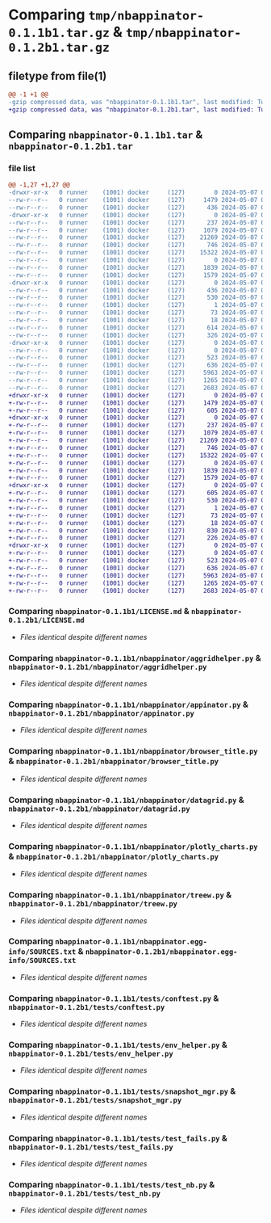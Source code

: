# Comparing `tmp/nbappinator-0.1.1b1.tar.gz` & `tmp/nbappinator-0.1.2b1.tar.gz`

## filetype from file(1)

```diff
@@ -1 +1 @@
-gzip compressed data, was "nbappinator-0.1.1b1.tar", last modified: Tue May  7 01:28:00 2024, max compression
+gzip compressed data, was "nbappinator-0.1.2b1.tar", last modified: Tue May  7 01:52:14 2024, max compression
```

## Comparing `nbappinator-0.1.1b1.tar` & `nbappinator-0.1.2b1.tar`

### file list

```diff
@@ -1,27 +1,27 @@
-drwxr-xr-x   0 runner    (1001) docker     (127)        0 2024-05-07 01:28:00.404266 nbappinator-0.1.1b1/
--rw-r--r--   0 runner    (1001) docker     (127)     1479 2024-05-07 01:27:07.000000 nbappinator-0.1.1b1/LICENSE.md
--rw-r--r--   0 runner    (1001) docker     (127)      436 2024-05-07 01:28:00.404266 nbappinator-0.1.1b1/PKG-INFO
-drwxr-xr-x   0 runner    (1001) docker     (127)        0 2024-05-07 01:28:00.404266 nbappinator-0.1.1b1/nbappinator/
--rw-r--r--   0 runner    (1001) docker     (127)      237 2024-05-07 01:27:07.000000 nbappinator-0.1.1b1/nbappinator/__init__.py
--rw-r--r--   0 runner    (1001) docker     (127)     1079 2024-05-07 01:27:07.000000 nbappinator-0.1.1b1/nbappinator/aggridhelper.py
--rw-r--r--   0 runner    (1001) docker     (127)    21269 2024-05-07 01:27:07.000000 nbappinator-0.1.1b1/nbappinator/appinator.py
--rw-r--r--   0 runner    (1001) docker     (127)      746 2024-05-07 01:27:07.000000 nbappinator-0.1.1b1/nbappinator/browser_title.py
--rw-r--r--   0 runner    (1001) docker     (127)    15322 2024-05-07 01:27:07.000000 nbappinator-0.1.1b1/nbappinator/datagrid.py
--rw-r--r--   0 runner    (1001) docker     (127)        0 2024-05-07 01:27:07.000000 nbappinator-0.1.1b1/nbappinator/jinjamagic.py
--rw-r--r--   0 runner    (1001) docker     (127)     1839 2024-05-07 01:27:07.000000 nbappinator-0.1.1b1/nbappinator/plotly_charts.py
--rw-r--r--   0 runner    (1001) docker     (127)     1579 2024-05-07 01:27:07.000000 nbappinator-0.1.1b1/nbappinator/treew.py
-drwxr-xr-x   0 runner    (1001) docker     (127)        0 2024-05-07 01:28:00.404266 nbappinator-0.1.1b1/nbappinator.egg-info/
--rw-r--r--   0 runner    (1001) docker     (127)      436 2024-05-07 01:28:00.000000 nbappinator-0.1.1b1/nbappinator.egg-info/PKG-INFO
--rw-r--r--   0 runner    (1001) docker     (127)      530 2024-05-07 01:28:00.000000 nbappinator-0.1.1b1/nbappinator.egg-info/SOURCES.txt
--rw-r--r--   0 runner    (1001) docker     (127)        1 2024-05-07 01:28:00.000000 nbappinator-0.1.1b1/nbappinator.egg-info/dependency_links.txt
--rw-r--r--   0 runner    (1001) docker     (127)       73 2024-05-07 01:28:00.000000 nbappinator-0.1.1b1/nbappinator.egg-info/requires.txt
--rw-r--r--   0 runner    (1001) docker     (127)       18 2024-05-07 01:28:00.000000 nbappinator-0.1.1b1/nbappinator.egg-info/top_level.txt
--rw-r--r--   0 runner    (1001) docker     (127)      614 2024-05-07 01:27:07.000000 nbappinator-0.1.1b1/pyproject.toml
--rw-r--r--   0 runner    (1001) docker     (127)      326 2024-05-07 01:28:00.404266 nbappinator-0.1.1b1/setup.cfg
-drwxr-xr-x   0 runner    (1001) docker     (127)        0 2024-05-07 01:28:00.404266 nbappinator-0.1.1b1/tests/
--rw-r--r--   0 runner    (1001) docker     (127)        0 2024-05-07 01:27:07.000000 nbappinator-0.1.1b1/tests/__init__.py
--rw-r--r--   0 runner    (1001) docker     (127)      523 2024-05-07 01:27:07.000000 nbappinator-0.1.1b1/tests/conftest.py
--rw-r--r--   0 runner    (1001) docker     (127)      636 2024-05-07 01:27:07.000000 nbappinator-0.1.1b1/tests/env_helper.py
--rw-r--r--   0 runner    (1001) docker     (127)     5963 2024-05-07 01:27:07.000000 nbappinator-0.1.1b1/tests/snapshot_mgr.py
--rw-r--r--   0 runner    (1001) docker     (127)     1265 2024-05-07 01:27:07.000000 nbappinator-0.1.1b1/tests/test_fails.py
--rw-r--r--   0 runner    (1001) docker     (127)     2683 2024-05-07 01:27:07.000000 nbappinator-0.1.1b1/tests/test_nb.py
+drwxr-xr-x   0 runner    (1001) docker     (127)        0 2024-05-07 01:52:14.934273 nbappinator-0.1.2b1/
+-rw-r--r--   0 runner    (1001) docker     (127)     1479 2024-05-07 01:51:22.000000 nbappinator-0.1.2b1/LICENSE.md
+-rw-r--r--   0 runner    (1001) docker     (127)      605 2024-05-07 01:52:14.934273 nbappinator-0.1.2b1/PKG-INFO
+drwxr-xr-x   0 runner    (1001) docker     (127)        0 2024-05-07 01:52:14.934273 nbappinator-0.1.2b1/nbappinator/
+-rw-r--r--   0 runner    (1001) docker     (127)      237 2024-05-07 01:51:22.000000 nbappinator-0.1.2b1/nbappinator/__init__.py
+-rw-r--r--   0 runner    (1001) docker     (127)     1079 2024-05-07 01:51:22.000000 nbappinator-0.1.2b1/nbappinator/aggridhelper.py
+-rw-r--r--   0 runner    (1001) docker     (127)    21269 2024-05-07 01:51:22.000000 nbappinator-0.1.2b1/nbappinator/appinator.py
+-rw-r--r--   0 runner    (1001) docker     (127)      746 2024-05-07 01:51:22.000000 nbappinator-0.1.2b1/nbappinator/browser_title.py
+-rw-r--r--   0 runner    (1001) docker     (127)    15322 2024-05-07 01:51:22.000000 nbappinator-0.1.2b1/nbappinator/datagrid.py
+-rw-r--r--   0 runner    (1001) docker     (127)        0 2024-05-07 01:51:22.000000 nbappinator-0.1.2b1/nbappinator/jinjamagic.py
+-rw-r--r--   0 runner    (1001) docker     (127)     1839 2024-05-07 01:51:22.000000 nbappinator-0.1.2b1/nbappinator/plotly_charts.py
+-rw-r--r--   0 runner    (1001) docker     (127)     1579 2024-05-07 01:51:22.000000 nbappinator-0.1.2b1/nbappinator/treew.py
+drwxr-xr-x   0 runner    (1001) docker     (127)        0 2024-05-07 01:52:14.934273 nbappinator-0.1.2b1/nbappinator.egg-info/
+-rw-r--r--   0 runner    (1001) docker     (127)      605 2024-05-07 01:52:14.000000 nbappinator-0.1.2b1/nbappinator.egg-info/PKG-INFO
+-rw-r--r--   0 runner    (1001) docker     (127)      530 2024-05-07 01:52:14.000000 nbappinator-0.1.2b1/nbappinator.egg-info/SOURCES.txt
+-rw-r--r--   0 runner    (1001) docker     (127)        1 2024-05-07 01:52:14.000000 nbappinator-0.1.2b1/nbappinator.egg-info/dependency_links.txt
+-rw-r--r--   0 runner    (1001) docker     (127)       73 2024-05-07 01:52:14.000000 nbappinator-0.1.2b1/nbappinator.egg-info/requires.txt
+-rw-r--r--   0 runner    (1001) docker     (127)       18 2024-05-07 01:52:14.000000 nbappinator-0.1.2b1/nbappinator.egg-info/top_level.txt
+-rw-r--r--   0 runner    (1001) docker     (127)      830 2024-05-07 01:51:22.000000 nbappinator-0.1.2b1/pyproject.toml
+-rw-r--r--   0 runner    (1001) docker     (127)      226 2024-05-07 01:52:14.934273 nbappinator-0.1.2b1/setup.cfg
+drwxr-xr-x   0 runner    (1001) docker     (127)        0 2024-05-07 01:52:14.934273 nbappinator-0.1.2b1/tests/
+-rw-r--r--   0 runner    (1001) docker     (127)        0 2024-05-07 01:51:22.000000 nbappinator-0.1.2b1/tests/__init__.py
+-rw-r--r--   0 runner    (1001) docker     (127)      523 2024-05-07 01:51:22.000000 nbappinator-0.1.2b1/tests/conftest.py
+-rw-r--r--   0 runner    (1001) docker     (127)      636 2024-05-07 01:51:22.000000 nbappinator-0.1.2b1/tests/env_helper.py
+-rw-r--r--   0 runner    (1001) docker     (127)     5963 2024-05-07 01:51:22.000000 nbappinator-0.1.2b1/tests/snapshot_mgr.py
+-rw-r--r--   0 runner    (1001) docker     (127)     1265 2024-05-07 01:51:22.000000 nbappinator-0.1.2b1/tests/test_fails.py
+-rw-r--r--   0 runner    (1001) docker     (127)     2683 2024-05-07 01:51:22.000000 nbappinator-0.1.2b1/tests/test_nb.py
```

### Comparing `nbappinator-0.1.1b1/LICENSE.md` & `nbappinator-0.1.2b1/LICENSE.md`

 * *Files identical despite different names*

### Comparing `nbappinator-0.1.1b1/nbappinator/aggridhelper.py` & `nbappinator-0.1.2b1/nbappinator/aggridhelper.py`

 * *Files identical despite different names*

### Comparing `nbappinator-0.1.1b1/nbappinator/appinator.py` & `nbappinator-0.1.2b1/nbappinator/appinator.py`

 * *Files identical despite different names*

### Comparing `nbappinator-0.1.1b1/nbappinator/browser_title.py` & `nbappinator-0.1.2b1/nbappinator/browser_title.py`

 * *Files identical despite different names*

### Comparing `nbappinator-0.1.1b1/nbappinator/datagrid.py` & `nbappinator-0.1.2b1/nbappinator/datagrid.py`

 * *Files identical despite different names*

### Comparing `nbappinator-0.1.1b1/nbappinator/plotly_charts.py` & `nbappinator-0.1.2b1/nbappinator/plotly_charts.py`

 * *Files identical despite different names*

### Comparing `nbappinator-0.1.1b1/nbappinator/treew.py` & `nbappinator-0.1.2b1/nbappinator/treew.py`

 * *Files identical despite different names*

### Comparing `nbappinator-0.1.1b1/nbappinator.egg-info/SOURCES.txt` & `nbappinator-0.1.2b1/nbappinator.egg-info/SOURCES.txt`

 * *Files identical despite different names*

### Comparing `nbappinator-0.1.1b1/tests/conftest.py` & `nbappinator-0.1.2b1/tests/conftest.py`

 * *Files identical despite different names*

### Comparing `nbappinator-0.1.1b1/tests/env_helper.py` & `nbappinator-0.1.2b1/tests/env_helper.py`

 * *Files identical despite different names*

### Comparing `nbappinator-0.1.1b1/tests/snapshot_mgr.py` & `nbappinator-0.1.2b1/tests/snapshot_mgr.py`

 * *Files identical despite different names*

### Comparing `nbappinator-0.1.1b1/tests/test_fails.py` & `nbappinator-0.1.2b1/tests/test_fails.py`

 * *Files identical despite different names*

### Comparing `nbappinator-0.1.1b1/tests/test_nb.py` & `nbappinator-0.1.2b1/tests/test_nb.py`

 * *Files identical despite different names*

